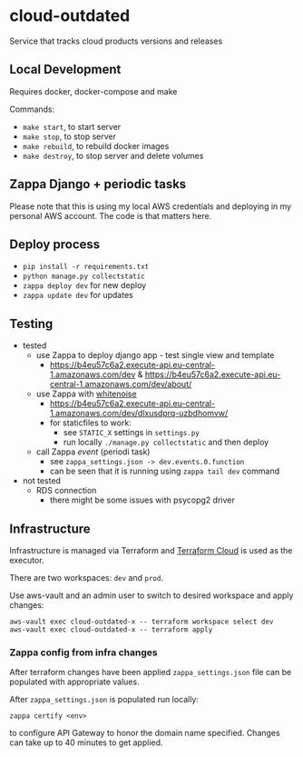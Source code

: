 # cloud-outdated
Service that tracks cloud products versions and releases

## Local Development

Requires docker, docker-compose and make

Commands:
- `make start`, to start server
- `make stop`, to stop server
- `make rebuild`, to rebuild docker images
- `make destroy`, to stop server and delete volumes

## Zappa Django + periodic tasks

Please note that this is using my local AWS credentials and deploying in my personal AWS account.
The code is that matters here.

## Deploy process

- `pip install -r requirements.txt`
- `python manage.py collectstatic`
- `zappa deploy dev` for new deploy
- `zappa update dev` for updates

## Testing

- tested
    - use Zappa to deploy django app - test single view and template
        - https://b4eu57c6a2.execute-api.eu-central-1.amazonaws.com/dev & https://b4eu57c6a2.execute-api.eu-central-1.amazonaws.com/dev/about/
    - use Zappa with [whitenoise](http://whitenoise.evans.io/en/stable/)
        - https://b4eu57c6a2.execute-api.eu-central-1.amazonaws.com/dev/dlxusdprq-uzbdhomvw/
        - for staticfiles to work:
            - see `STATIC_X` settings in `settings.py`
            - run locally `./manage.py collectstatic` and then deploy
    - call Zappa _event_ (periodi task)
        - see `zappa_settings.json -> dev.events.0.function`
        - can be seen that it is running using `zappa tail dev` command
- not tested
    - RDS connection
        - there might be some issues with psycopg2 driver

## Infrastructure

Infrastructure is managed via Terraform and [Terraform Cloud](https://app.terraform.io/) is used as the executor.

There are two workspaces: `dev` and `prod`.

Use aws-vault and an admin user to switch to desired workspace and apply changes:

```
aws-vault exec cloud-outdated-x -- terraform workspace select dev
aws-vault exec cloud-outdated-x -- terraform apply
```

### Zappa config from infra changes

After terraform changes have been applied `zappa_settings.json` file can be populated with appropriate values.

After `zappa_settings.json` is populated run locally:

```
zappa certify <env>
```

to configure API Gateway to honor the domain name specified. Changes can take up to 40 minutes to get applied.
